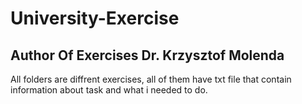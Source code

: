 # University-Exercise
## Author Of Exercises Dr. Krzysztof Molenda
All folders are diffrent exercises, all of them have txt file that contain information about task and what i needed to do.

